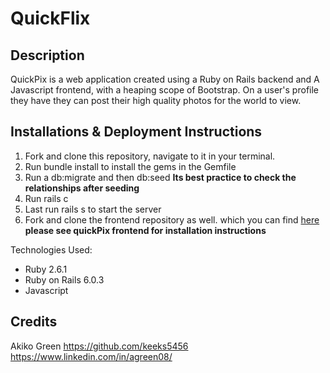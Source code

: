 # QuickFlix

## Description
QuickPix is a web application created using a Ruby on Rails backend and A Javascript frontend, with a heaping scope of Bootstrap. On a user's profile they have they can post their high quality photos for the world to view. 

## Installations & Deployment Instructions
1. Fork and clone this repository, navigate to it in your terminal.
2.  Run bundle install to install the gems in the Gemfile 
3. Run a db:migrate and then db:seed
    **Its best practice to check the relationships after seeding**
4. Run rails c
5. Last run rails s to start the server
6. Fork and clone the frontend repository as well. which you can find [here](https://github.com/keeks5456/quickpix-frontend)
**please see quickPix frontend for installation instructions** 


Technologies Used:
* Ruby 2.6.1
* Ruby on Rails 6.0.3
* Javascript

## Credits 
Akiko Green
https://github.com/keeks5456
https://www.linkedin.com/in/agreen08/



